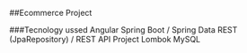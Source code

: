 ##Ecommerce Project

###Tecnology ussed
Angular
Spring Boot / Spring Data REST (JpaRepository) / REST API
Project Lombok
MySQL



